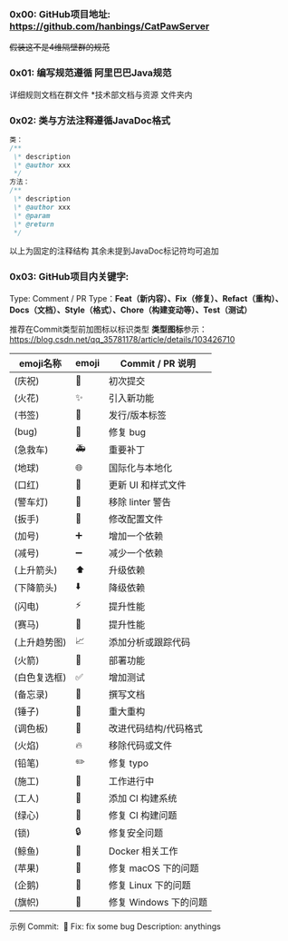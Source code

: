 ### **0x00: GitHub项目地址:** https://github.com/hanbings/CatPawServer

~~假装这不是4维隔壁群的规范~~

### 0x01: 编写规范遵循 阿里巴巴Java规范

详细规则文档在群文件 *技术部文档与资源 文件夹内 

### 0x02: 类与方法注释遵循JavaDoc格式

```java
类：
/**
 \* description
 \* @author xxx
 */
方法：
/** 
 \* description
 \* @author xxx
 \* @param
 \* @return
 */
```

以上为固定的注释结构
其余未提到JavaDoc标记符均可追加

### 0x03: GitHub项目内关键字:

Type: Comment / PR
Type：**Feat（新内容）、Fix（修复）、Refact（重构）、Docs（文档）、Style（格式）、Chore（构建变动等）、Test（测试）**

推荐在Commit类型前加图标以标识类型
**类型图标**参示：https://blog.csdn.net/qq_35781178/article/details/103426710

| emoji名称    | emoji                      | Commit / PR 说明      |
| ------------ | -------------------------- | --------------------- |
| (庆祝)       | :tada:                     | 初次提交              |
| (火花)       | :sparkles:                 | 引入新功能            |
| (书签)       | :bookmark:                 | 发行/版本标签         |
| (bug)        | :bug:                      | 修复 bug              |
| (急救车)     | :ambulance:                | 重要补丁              |
| (地球)       | :globe_with_meridians:     | 国际化与本地化        |
| (口红)       | :lipstick:                 | 更新 UI 和样式文件    |
| (警车灯)     | :rotating_light:           | 移除 linter 警告      |
| (扳手)       | :wrench:                   | 修改配置文件          |
| (加号)       | :heavy_plus_sign:          | 增加一个依赖          |
| (减号)       | :heavy_minus_sign:         | 减少一个依赖          |
| (上升箭头)   | :arrow_up:                 | 升级依赖              |
| (下降箭头)   | :arrow_down:               | 降级依赖              |
| (闪电)       | :zap:                      | 提升性能              |
| (赛马)       | :racehorse:                | 提升性能              |
| (上升趋势图) | :chart_with_upwards_trend: | 添加分析或跟踪代码    |
| (火箭)       | :rocket:                   | 部署功能              |
| (白色复选框) | :white_check_mark:         | 增加测试              |
| (备忘录)     | :memo:                     | 撰写文档              |
| (锤子)       | :hammer:                   | 重大重构              |
| (调色板)     | :art:                      | 改进代码结构/代码格式 |
| (火焰)       | :fire:                     | 移除代码或文件        |
| (铅笔)       | :pencil2:                  | 修复 typo             |
| (施工)       | :construction:             | 工作进行中            |
| (工人)       | :construction_worker:      | 添加 CI 构建系统      |
| (绿心)       | :green_heart:              | 修复 CI 构建问题      |
| (锁)         | :lock:                     | 修复安全问题          |
| (鲸鱼)       | :whale:                    | Docker 相关工作       |
| (苹果)       | :apple:                    | 修复 macOS 下的问题   |
| (企鹅)       | :penguin:                  | 修复 Linux 下的问题   |
| (旗帜)       | :checkered_flag:           | 修复 Windows 下的问题 |

示例
Commit: ​ :bug: Fix: fix some bug
Description: anythings